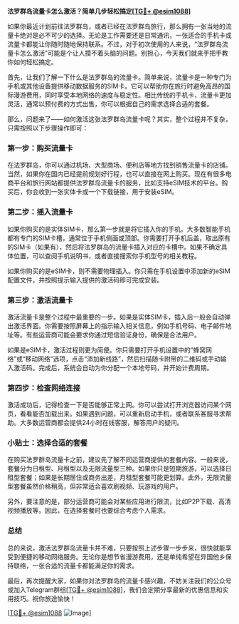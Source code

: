 **法罗群岛流量卡怎么激活？简单几步轻松搞定[[TG💪+ @esim1088](https://t.me/s/esim1088)]**

如果你最近计划前往法罗群岛，或者已经在法罗群岛旅行，那么拥有一张当地的流量卡绝对是必不可少的选择。无论是工作需要还是日常通讯，一张适合的手机卡或流量卡都能让你随时随地保持联系。不过，对于初次使用的人来说，“法罗群岛流量卡怎么激活”可能是个让人摸不着头脑的问题。别担心，今天我们就来手把手教你如何轻松搞定。

首先，让我们了解一下什么是法罗群岛的流量卡。简单来说，流量卡是一种专门为手机或其他设备提供移动数据服务的SIM卡。它可以帮助你在旅行时避免高昂的国际漫游费用，同时享受本地网络的速度与稳定性。相比传统的手机卡，流量卡更加灵活，通常以预付费的方式出售，你可以根据自己的需求选择合适的套餐。

那么，问题来了——如何激活这张法罗群岛流量卡呢？其实，整个过程并不复杂，只需按照以下步骤操作即可：

### 第一步：购买流量卡

在法罗群岛，你可以通过机场、大型商场、便利店等地方找到销售流量卡的店铺。当然，如果你在国内已经提前规划好行程，也可以直接在网上购买。现在有很多电商平台和旅行网站都提供法罗群岛流量卡的服务，比如支持eSIM技术的平台。购买后，你会收到一张实体卡或一个下载链接，用于安装eSIM。

### 第二步：插入流量卡

如果你购买的是实体SIM卡，那么第一步就是将它插入你的手机。大多数智能手机都有专门的SIM卡槽，通常位于手机侧面或顶部。你需要打开手机后盖，取出原有的SIM卡（如果有），然后将法罗群岛的流量卡插入对应的卡槽中。如果不确定具体位置，可以查阅手机说明书，或者直接搜索你手机型号的相关教程。

如果你购买的是eSIM卡，则不需要物理插入。你只需在手机设置中添加新的eSIM配置文件，并按照提示输入提供的激活码即可完成安装。

### 第三步：激活流量卡

激活流量卡是整个过程中最重要的一步。如果是实体SIM卡，插入后一般会自动弹出激活界面。你需要按照屏幕上的指示输入相关信息，例如手机号码、电子邮件地址等。有些运营商可能会要求你通过短信验证身份，确保是合法用户。

如果是eSIM卡，激活过程则更为简便。你只需要打开手机设置中的“蜂窝网络”或“移动网络”选项，点击“添加新线路”，然后扫描随卡附带的二维码或手动输入激活码。完成后，系统会自动为你分配一个本地号码，并开始计费周期。

### 第四步：检查网络连接

激活成功后，记得检查一下是否能够正常上网。你可以尝试打开浏览器访问某个网页，看看能否加载出来。如果遇到问题，可以重新启动手机，或者联系客服寻求帮助。大多数运营商都会提供24小时在线客服，解答用户的疑问。

### 小贴士：选择合适的套餐

在购买法罗群岛流量卡之前，建议先了解不同运营商提供的套餐内容。一般来说，套餐分为日租型、月租型以及无限流量型三种。如果你只是短期旅游，可以选择日租型套餐；如果是长期居住或商务出差，月租型套餐可能更划算。此外，无限流量型套餐虽然价格稍高，但非常适合喜欢刷视频、玩游戏的用户。

另外，要注意的是，部分运营商可能会对某些应用进行限流，比如P2P下载、高清视频播放等。因此，在选择套餐时也要综合考虑个人需求。

### 总结

总的来说，激活法罗群岛流量卡并不难，只要按照上述步骤一步步来，很快就能享受到便捷的移动网络服务。无论你是想节省漫游费用，还是单纯希望在异国他乡保持联络，一张合适的流量卡都能满足你的需求。

最后，再次提醒大家，如果你对法罗群岛的流量卡感兴趣，不妨关注我们的公众号或加入Telegram群组[[TG💪+ @esim1088](https://t.me/s/esim1088)]，我们会定期分享最新的优惠信息和实用技巧。祝你旅途愉快！

[[TG💪+ @esim1088](https://t.me/s/esim1088) ![Image](https://i.postimg.cc/4NQfJmqS/Snipaste-2025-05-13-00-14-12.png)]